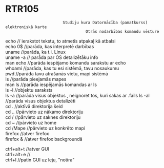 # RTR105
                             Studiju kura Datormācība (pamatkurss) elektroniskā karte
                                       Otrās nodarbības komandu vēsture
    
   echo // ierakstot tekstu, to atmetīs atpakaļ kā atbalsi  
   echo 0$ //parāda, kas interpretē darbības  
   uname //parāda, ka t.i. Linux  
   uname -a // parāda par OS detalizētāku  info  
   man echo //parāda iespējamo komandu sarakstu ar echo  
   whoami //parāda, kas tu esi sistēmā, tavu nosaukumu  
   pwd //parāda tavu atrašanās vietu, mapi sistēmā  
   ls //parāda pieejamās mapes  
   man ls //parāda iespējamās komandas ar ls  
   ls -l //objektu saraksts  
   ls -a //parāda visus objektus  , neignoret tos, kuri sakas ar .fails
   ls -al //parāda visus objektus detalizēti  
   cd . //aktīvā direktorija šeid  
   cd .. //pārvieto uz nākamo direktoriju  
   cd / //pārvieto uz saknes direktoriju  
   cd ~ //pārvieto uz home   
   cd /Mape //pārvieto uz konkrēto mapi  
   firefox //atver firefox  
   firefox & //atver firefox backgroundā    
   
   ctrl+alt+t //atver GUI  
   ctrl+alt+e //  
   ctrl+l //patin GUI uz leju, "notīra"  
   
   
